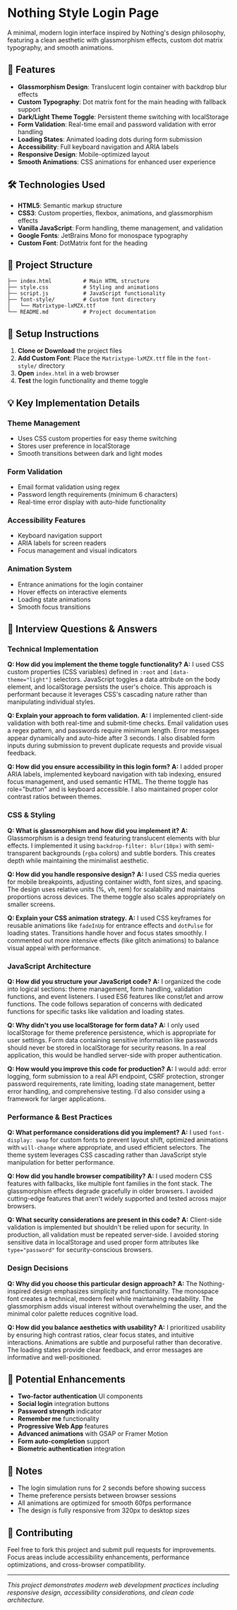 # Nothing Style Login Page

A minimal, modern login interface inspired by Nothing's design philosophy, featuring a clean aesthetic with glassmorphism effects, custom dot matrix typography, and smooth animations.

## 🎨 Features

- **Glassmorphism Design**: Translucent login container with backdrop blur effects
- **Custom Typography**: Dot matrix font for the main heading with fallback support
- **Dark/Light Theme Toggle**: Persistent theme switching with localStorage
- **Form Validation**: Real-time email and password validation with error handling
- **Loading States**: Animated loading dots during form submission
- **Accessibility**: Full keyboard navigation and ARIA labels
- **Responsive Design**: Mobile-optimized layout
- **Smooth Animations**: CSS animations for enhanced user experience

## 🛠 Technologies Used

- **HTML5**: Semantic markup structure
- **CSS3**: Custom properties, flexbox, animations, and glassmorphism effects
- **Vanilla JavaScript**: Form handling, theme management, and validation
- **Google Fonts**: JetBrains Mono for monospace typography
- **Custom Font**: DotMatrix font for the heading

## 📁 Project Structure

```
├── index.html          # Main HTML structure
├── style.css           # Styling and animations
├── script.js           # JavaScript functionality
├── font-style/         # Custom font directory
│   └── Matrixtype-lxMZX.ttf
└── README.md           # Project documentation
```

## 🚀 Setup Instructions

1. **Clone or Download** the project files
2. **Add Custom Font**: Place the `Matrixtype-lxMZX.ttf` file in the `font-style/` directory
3. **Open** `index.html` in a web browser
4. **Test** the login functionality and theme toggle

## 💡 Key Implementation Details

### Theme Management
- Uses CSS custom properties for easy theme switching
- Stores user preference in localStorage
- Smooth transitions between dark and light modes

### Form Validation
- Email format validation using regex
- Password length requirements (minimum 6 characters)
- Real-time error display with auto-hide functionality

### Accessibility Features
- Keyboard navigation support
- ARIA labels for screen readers
- Focus management and visual indicators

### Animation System
- Entrance animations for the login container
- Hover effects on interactive elements
- Loading state animations
- Smooth focus transitions

## 🎯 Interview Questions & Answers

### Technical Implementation

**Q: How did you implement the theme toggle functionality?**
**A:** I used CSS custom properties (CSS variables) defined in `:root` and `[data-theme="light"]` selectors. JavaScript toggles a data attribute on the body element, and localStorage persists the user's choice. This approach is performant because it leverages CSS's cascading nature rather than manipulating individual styles.

**Q: Explain your approach to form validation.**
**A:** I implemented client-side validation with both real-time and submit-time checks. Email validation uses a regex pattern, and passwords require minimum length. Error messages appear dynamically and auto-hide after 3 seconds. I also disabled form inputs during submission to prevent duplicate requests and provide visual feedback.

**Q: How did you ensure accessibility in this login form?**
**A:** I added proper ARIA labels, implemented keyboard navigation with tab indexing, ensured focus management, and used semantic HTML. The theme toggle has role="button" and is keyboard accessible. I also maintained proper color contrast ratios between themes.

### CSS & Styling

**Q: What is glassmorphism and how did you implement it?**
**A:** Glassmorphism is a design trend featuring translucent elements with blur effects. I implemented it using `backdrop-filter: blur(10px)` with semi-transparent backgrounds (`rgba` colors) and subtle borders. This creates depth while maintaining the minimalist aesthetic.

**Q: How did you handle responsive design?**
**A:** I used CSS media queries for mobile breakpoints, adjusting container width, font sizes, and spacing. The design uses relative units (%, vh, rem) for scalability and maintains proportions across devices. The theme toggle also scales appropriately on smaller screens.

**Q: Explain your CSS animation strategy.**
**A:** I used CSS keyframes for reusable animations like `fadeInUp` for entrance effects and `dotPulse` for loading states. Transitions handle hover and focus states smoothly. I commented out more intensive effects (like glitch animations) to balance visual appeal with performance.

### JavaScript Architecture

**Q: How did you structure your JavaScript code?**
**A:** I organized the code into logical sections: theme management, form handling, validation functions, and event listeners. I used ES6 features like const/let and arrow functions. The code follows separation of concerns with dedicated functions for specific tasks like validation and loading states.

**Q: Why didn't you use localStorage for form data?**
**A:** I only used localStorage for theme preference persistence, which is appropriate for user settings. Form data containing sensitive information like passwords should never be stored in localStorage for security reasons. In a real application, this would be handled server-side with proper authentication.

**Q: How would you improve this code for production?**
**A:** I would add: error logging, form submission to a real API endpoint, CSRF protection, stronger password requirements, rate limiting, loading state management, better error handling, and comprehensive testing. I'd also consider using a framework for larger applications.

### Performance & Best Practices

**Q: What performance considerations did you implement?**
**A:** I used `font-display: swap` for custom fonts to prevent layout shift, optimized animations with `will-change` where appropriate, and used efficient selectors. The theme system leverages CSS cascading rather than JavaScript style manipulation for better performance.

**Q: How did you handle browser compatibility?**
**A:** I used modern CSS features with fallbacks, like multiple font families in the font stack. The glassmorphism effects degrade gracefully in older browsers. I avoided cutting-edge features that aren't widely supported and tested across major browsers.

**Q: What security considerations are present in this code?**
**A:** Client-side validation is implemented but shouldn't be relied upon for security. In production, all validation must be repeated server-side. I avoided storing sensitive data in localStorage and used proper form attributes like `type="password"` for security-conscious browsers.

### Design Decisions

**Q: Why did you choose this particular design approach?**
**A:** The Nothing-inspired design emphasizes simplicity and functionality. The monospace font creates a technical, modern feel while maintaining readability. The glassmorphism adds visual interest without overwhelming the user, and the minimal color palette reduces cognitive load.

**Q: How did you balance aesthetics with usability?**
**A:** I prioritized usability by ensuring high contrast ratios, clear focus states, and intuitive interactions. Animations are subtle and purposeful rather than decorative. The loading states provide clear feedback, and error messages are informative and well-positioned.

## 🔧 Potential Enhancements

- **Two-factor authentication** UI components
- **Social login** integration buttons
- **Password strength** indicator
- **Remember me** functionality
- **Progressive Web App** features
- **Advanced animations** with GSAP or Framer Motion
- **Form auto-completion** support
- **Biometric authentication** integration

## 📝 Notes

- The login simulation runs for 2 seconds before showing success
- Theme preference persists between browser sessions
- All animations are optimized for smooth 60fps performance
- The design is fully responsive from 320px to desktop sizes

## 🤝 Contributing

Feel free to fork this project and submit pull requests for improvements. Focus areas include accessibility enhancements, performance optimizations, and cross-browser compatibility.

---

*This project demonstrates modern web development practices including responsive design, accessibility considerations, and clean code architecture.*